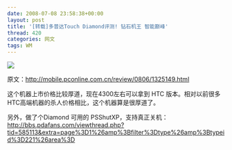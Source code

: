 ```yaml
---
date: 2008-07-08 23:58:38+00:00
layout: post
title: '[转载]多普达Touch Diamond评测! 钻石机王 智能巅峰'
thread: 420
categories: 网文
tags: WM
---
```


[![](http://comm.ccidnet.com/col/attachment/2008/5/1485493.jpg)](http://comm.ccidnet.com/col/attachment/2008/5/1485493.jpg)

原文：http://mobile.pconline.com.cn/review/0806/1325149.html

这个机器上市价格比较厚道，现在4300左右可以拿到 HTC 版本。相对以前很多HTC高端机器的杀人价格相比，这个机器算是很厚道了。

<!-- more -->
另外，做了个Diamond 可用的 PSShutXP，支持真正关机：http://bbs.pdafans.com/viewthread.php?tid=585113&extra=page%3D1%26amp%3Bfilter%3Dtype%26amp%3Btypeid%3D221%26area%3D
